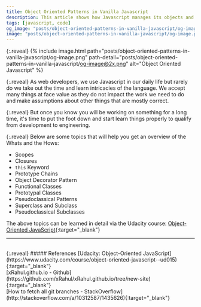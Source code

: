 ```yaml
---
title: Object Oriented Patterns in Vanilla Javascript
description: This article shows how Javascript manages its objects and properties, and how to utilize them to design code in meaningful patterns
tags: [javascript, code]
og_image: "posts/object-oriented-patterns-in-vanilla-javascript/og-image.png"
image: "posts/object-oriented-patterns-in-vanilla-javascript/og-image.png"
---
```


{:.reveal}
{% include image.html path="posts/object-oriented-patterns-in-vanilla-javascript/og-image.png" path-detail="posts/object-oriented-patterns-in-vanilla-javascript/og-image@2x.png" alt="Object Oriented Javascript" %}

{:.reveal}
As web developers, we use Javascript in our daily life but rarely do we take out the time and learn intricacies of the language. We accept many things at face value as they do not impact the work we need to do and make assumptions about other things that are mostly correct.

{:.reveal}
But once you know you will be working on something for a long time, it's time to put the foot down and start learn things properly to qualify from development to engineering.

{:.reveal}
Below are some topics that will help you get an overview of the Whats and the Hows:

* Scopes
* Closures
* `this` Keyword
* Prototype Chains
* Object Decorator Pattern
* Functional Classes
* Prototypal Classes
* Pseudoclassical Patterns
* Superclass and Subclass
* Pseudoclassical Subclasses

The above topics can be learned in detail via the Udacity course: 
[Object-Oriented JavaScript](https://www.udacity.com/course/object-oriented-javascript--ud015){:target="_blank"}


---
<br>
{:.reveal}
##### References
[Udacity: Object-Oriented JavaScript](https://www.udacity.com/course/object-oriented-javascript--ud015){:target="_blank"}
<br>
[xRahul.github.io - Github](https://github.com/xRahul/xRahul.github.io/tree/new-site){:target="_blank"}
<br>
[How to fetch all git branches - StackOverflow](http://stackoverflow.com/a/10312587/1435626){:target="_blank"}